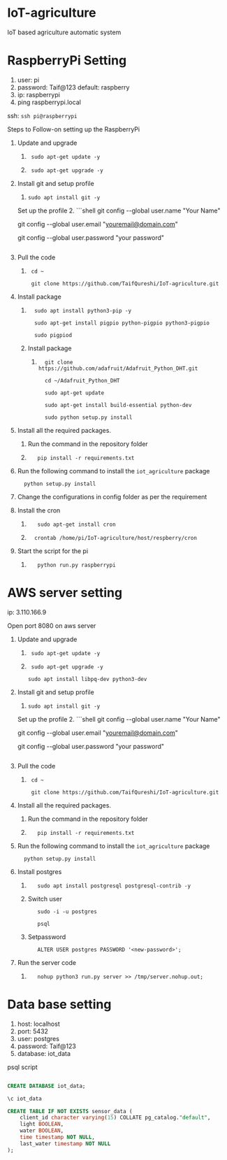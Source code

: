 # IoT-agriculture
IoT based agriculture automatic system

# RaspberryPi Setting

1. user: pi
2. password: Taif@123 default: raspberry
3. ip: raspberrypi
4. ping raspberrypi.local

ssh: ``ssh pi@raspberrypi``

Steps to Follow-on setting up the RaspberryPi

1. Update and upgrade
   1. ```shell
       sudo apt-get update -y
      ```
   2. ```shell
       sudo apt-get upgrade -y
      ```
      
2. Install git and setup profile
   1. ```shell
      sudo apt install git -y
      ```
   
   Set up the profile
   2. ```shell
      git config --global user.name "Your Name"
      
      git config --global user.email "youremail@domain.com"
      
      git config --global user.password "your password"
      ```
      
3. Pull the code
   1. ```shell
       cd ~
       
       git clone https://github.com/TaifQureshi/IoT-agriculture.git      
      ```

4. Install package
   1. ```shell
        sudo apt install python3-pip -y
      
        sudo apt-get install pigpio python-pigpio python3-pigpio
      
        sudo pigpiod
      ```
   2. Install package
      1. ```shell
           git clone https://github.com/adafruit/Adafruit_Python_DHT.git
         
           cd ~/Adafruit_Python_DHT
         
           sudo apt-get update
         
           sudo apt-get install build-essential python-dev
         
           sudo python setup.py install
         ```

5. Install all the required packages.
   1. Run the command in the repository folder
   
   2. ```shell
         pip install -r requirements.txt 
      ```

6. Run the following command to install the ``iot_agriculture`` package
    ```shell
      python setup.py install
    ```

7. Change the configurations in config folder as per the requirement 

8. Install the cron
   1. ```shell
         sudo apt-get install cron
      ```
   2. ```shell
        crontab /home/pi/IoT-agriculture/host/respberry/cron
      ```
9. Start the script for the pi
   1. ```shell
         python run.py raspberrypi
      ```
      

# AWS server setting

ip: 3.110.166.9

Open port 8080 on aws server


1. Update and upgrade
   1. ```shell
       sudo apt-get update -y
      ```
   2. ```shell
       sudo apt-get upgrade -y
      
      sudo apt install libpq-dev python3-dev
      ```
      
2. Install git and setup profile
   1. ```shell
      sudo apt install git -y
      ```
   
   Set up the profile
   2. ```shell
      git config --global user.name "Your Name"
      
      git config --global user.email "youremail@domain.com"
      
      git config --global user.password "your password"
      ```
      
3. Pull the code
   1. ```shell
       cd ~
       
       git clone https://github.com/TaifQureshi/IoT-agriculture.git      
      ```
   
4. Install all the required packages.
   1. Run the command in the repository folder
   
   2. ```shell
         pip install -r requirements.txt 
      ```

5. Run the following command to install the ``iot_agriculture`` package
    ```shell
      python setup.py install
    ```
   
6. Install postgres
   1. ```shell
         sudo apt install postgresql postgresql-contrib -y
      ```
   
   2. Switch user
      ```shell
         sudo -i -u postgres
         
         psql
      ```
   
   3. Setpassword
      ```shell
         ALTER USER postgres PASSWORD '<new-password>';
      ```
      
7. Run the server code
   1. ```shell
         nohup python3 run.py server >> /tmp/server.nohup.out;
      ```



# Data base setting
1. host: localhost
2. port: 5432
3. user: postgres
4. password: Taif@123
5. database: iot_data

psql script

```sql

CREATE DATABASE iot_data;

\c iot_data

CREATE TABLE IF NOT EXISTS sensor_data (
	client_id character varying(15) COLLATE pg_catalog."default",
	light BOOLEAN,
	water BOOLEAN,
	time timestamp NOT NULL,
	last_water timestamp NOT NULL	
);

```